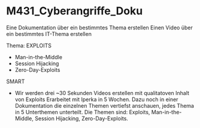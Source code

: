 # M431_Cyberangriffe_Doku

Eine Dokumentation über ein bestimmtes Thema erstellen
Einen Video über ein bestimmtes IT-Thema erstellen


Thema: EXPLOITS

- Man-in-the-Middle
- Session Hijacking
- Zero-Day-Exploits


SMART
- Wir werden drei ~30 Sekunden Videos erstellen mit qualitatoven Inhalt von Exploits Erarbeitet mit Iperka in 5 Wochen.
Dazu noch in einer Dokumentation die einzelnen Themen vertiefst anschauen, jedes Thema in 5 Unterthemen unterteilt.
Die Themen sind: Exploits, Man-in-the-Middle, Session Hijacking, Zero-Day-Exploits.



